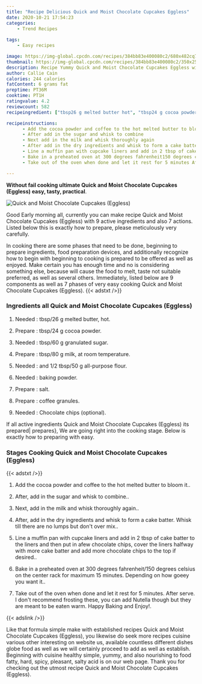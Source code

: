 ```yaml
---
title: "Recipe Delicious Quick and Moist Chocolate Cupcakes Eggless"
date: 2020-10-21 17:54:23
categories:
    - Trend Recipes
    
tags:
    - Easy recipes

image: https://img-global.cpcdn.com/recipes/384bb83e400080c2/680x482cq70/quick-and-moist-chocolate-cupcakes-eggless-recipe-main-photo.jpg
thumbnail: https://img-global.cpcdn.com/recipes/384bb83e400080c2/350x250cq70/quick-and-moist-chocolate-cupcakes-eggless-recipe-main-photo.jpg
description: Recipe Yummy Quick and Moist Chocolate Cupcakes Eggless with 9 ingredients and 7 stages of easy cooking.
author: Callie Cain
calories: 244 calories
fatContent: 6 grams fat
preptime: PT36M
cooktime: PT1H
ratingvalue: 4.2
reviewcount: 582
recipeingredient: ["tbsp26 g melted butter hot", "tbsp24 g cocoa powder", "tbsp60 g granulated sugar", "tbsp80 g milk at room temperature", "and 12 tbsp50 g allpurpose flour", "baking powder", "salt", "coffee granules", "Chocolate chips optional"]

recipeinstructions: 
      - Add the cocoa powder and coffee to the hot melted butter to bloom it 
      - After add in the sugar and whisk to combine 
      - Next add in the milk and whisk thoroughly again 
      - After add in the dry ingredients and whisk to form a cake batter Whisk till there are no lumps but dont over mix 
      - Line a muffin pan with cupcake liners and add in 2 tbsp of cake batter to the liners and then put in afew chocolate chips cover the liners halfway with more cake batter and add more chocolate chips to the top if desired 
      - Bake in a preheated oven at 300 degrees fahrenheit150 degrees celsius on the center rack for maximum 15 minutes Depending on how goeey you want it 
      - Take out of the oven when done and let it rest for 5 minutes After serve I dont recommend frosting these you can add Nutella though but they are meant to be eaten warm Happy Baking and Enjoy

---
```




**Without fail cooking ultimate Quick and Moist Chocolate Cupcakes (Eggless) easy, tasty, practical**. 


![Quick and Moist Chocolate Cupcakes (Eggless)](https://img-global.cpcdn.com/recipes/384bb83e400080c2/680x482cq70/quick-and-moist-chocolate-cupcakes-eggless-recipe-main-photo.jpg "Quick and Moist Chocolate Cupcakes (Eggless)")




Good Early morning all, currently you can make recipe Quick and Moist Chocolate Cupcakes (Eggless) with 9 active ingredients and also 7 actions. Listed below this is exactly how to prepare, please meticulously very carefully.

In cooking there are some phases that need to be done, beginning to prepare ingredients, food preparation devices, and additionally recognize how to begin with beginning to cooking is prepared to be offered as well as enjoyed. Make certain you has enough time and no is considering something else, because will cause the food to melt, taste not suitable preferred, as well as several others. Immediately, listed below are 9 components as well as 7 phases of very easy cooking Quick and Moist Chocolate Cupcakes (Eggless).
{{< adstxt />}}

### Ingredients all Quick and Moist Chocolate Cupcakes (Eggless)


1. Needed  : tbsp/26 g melted butter, hot.

1. Prepare  : tbsp/24 g cocoa powder.

1. Needed  : tbsp/60 g granulated sugar.

1. Prepare  : tbsp/80 g milk, at room temperature.

1. Needed  : and 1/2 tbsp/50 g all-purpose flour.

1. Needed  : baking powder.

1. Prepare  : salt.

1. Prepare  : coffee granules.

1. Needed  : Chocolate chips (optional).



If all active ingredients Quick and Moist Chocolate Cupcakes (Eggless) its prepared| prepares}, We are going right into the cooking stage. Below is exactly how to preparing with easy.

### Stages Cooking Quick and Moist Chocolate Cupcakes (Eggless)

{{< adstxt />}}


1. Add the cocoa powder and coffee to the hot melted butter to bloom it..



1. After, add in the sugar and whisk to combine..



1. Next, add in the milk and whisk thoroughly again..



1. After, add in the dry ingredients and whisk to form a cake batter. Whisk till there are no lumps but don&#39;t over mix..



1. Line a muffin pan with cupcake liners and add in 2 tbsp of cake batter to the liners and then put in afew chocolate chips, cover the liners halfway with more cake batter and add more chocolate chips to the top if desired..



1. Bake in a preheated oven at 300 degrees fahrenheit/150 degrees celsius on the center rack for maximum 15 minutes. Depending on how goeey you want it..



1. Take out of the oven when done and let it rest for 5 minutes. After serve. I don&#39;t recommend frosting these, you can add Nutella though but they are meant to be eaten warm. Happy Baking and Enjoy!.





{{< adslink />}}

Like that formula simple make with established recipes Quick and Moist Chocolate Cupcakes (Eggless), you likewise do seek more recipes cuisine various other interesting on website us, available countless different dishes globe food as well as we will certainly proceed to add as well as establish. Beginning with cuisine healthy simple, yummy, and also nourishing to food fatty, hard, spicy, pleasant, salty acid is on our web page. Thank you for checking out the utmost recipe Quick and Moist Chocolate Cupcakes (Eggless).
